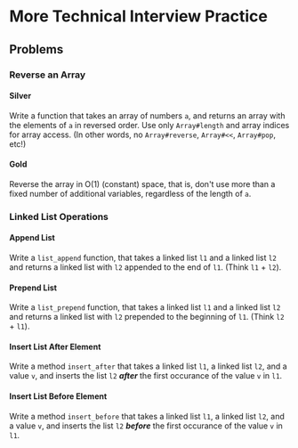 # More Technical Interview Practice

## Problems

### Reverse an Array

#### Silver

Write a function that takes an array of numbers ```a```, and
returns an array with the elements of ```a``` in reversed
order. Use only ```Array#length``` and array indices for
array access. (In other words, no ```Array#reverse```,
```Array#<<```, ```Array#pop```, etc!)

#### Gold

Reverse the array in O(1) (constant) space, that is, don't
use more than a fixed number of additional variables,
regardless of the length of ```a```.

### Linked List Operations

#### Append List

Write a ```list_append``` function, that takes a linked
list ```l1``` and a linked list ```l2``` and returns a
linked list with ```l2``` appended to the end of ```l1```.
(Think ```l1``` + ```l2```).

#### Prepend List

Write a ```list_prepend``` function, that takes a linked
list ```l1``` and a linked list ```l2``` and returns a
linked list with ```l2``` prepended to the beginning of ```l1```.
(Think ```l2``` + ```l1```).

#### Insert List After Element

Write a method ```insert_after``` that takes a linked list
```l1```, a linked list ```l2```, and a value ```v```, and
inserts the list ```l2``` ***after*** the first occurance of
the value ```v``` in ```l1```.

#### Insert List Before Element

Write a method ```insert_before``` that takes a linked list
```l1```, a linked list ```l2```, and a value ```v```, and
inserts the list ```l2``` ***before*** the first occurance of
the value ```v``` in ```l1```.
